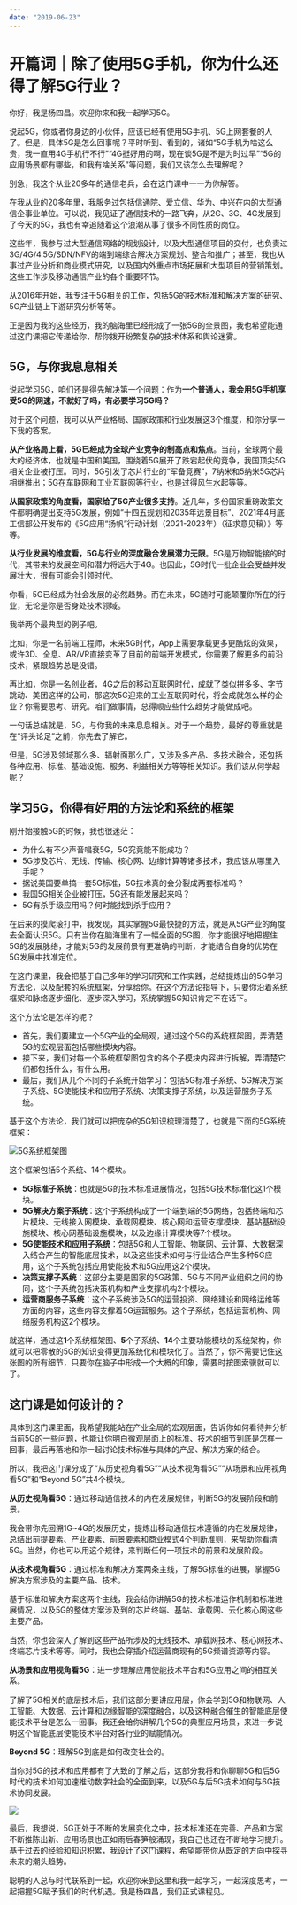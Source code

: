 ```yaml
---
date: "2019-06-23"
---  
```

      
# 开篇词｜除了使用5G手机，你为什么还得了解5G行业？
你好，我是杨四昌。欢迎你来和我一起学习5G。

说起5G，你或者你身边的小伙伴，应该已经有使用5G手机、5G上网套餐的人了。但是，具体5G是怎么回事呢？平时听到、看到的，诸如“5G手机为啥这么贵，我一直用4G手机行不行”“4G挺好用的啊，现在谈5G是不是为时过早”“5G的应用场景都有哪些，和我有啥关系”等问题，我们又该怎么去理解呢？

别急，我这个从业20多年的通信老兵，会在这门课中一一为你解答。

在我从业的20多年里，我服务过包括信通院、爱立信、华为、中兴在内的大型通信企事业单位。可以说，我见证了通信技术的一路飞奔，从2G、3G、4G发展到了今天的5G，我也有幸追随着这个浪潮从事了很多不同性质的岗位。

这些年，我参与过大型通信网络的规划设计，以及大型通信项目的交付，也负责过3G/4G/4.5G/SDN/NFV的端到端综合解决方案规划、整合和推广；甚至，我也从事过产业分析和商业模式研究，以及国内外重点市场拓展和大型项目的营销策划。这些工作涉及移动通信产业的各个重要环节。

从2016年开始，我专注于5G相关的工作，包括5G的技术标准和解决方案的研究、5G产业链上下游研究分析等等。

正是因为我的这些经历，我的脑海里已经形成了一张5G的全景图，我也希望能通过这门课把它传递给你，帮你拨开纷繁复杂的技术体系和舆论迷雾。

<!-- [[[read_end]]] -->

## 5G，与你我息息相关

说起学习5G，咱们还是得先解决第一个问题：作为**一个普通人，我会用5G手机享受5G的网速，不就好了吗，有必要学习5G吗？**

对于这个问题，我可以从产业格局、国家政策和行业发展这3个维度，和你分享一下我的答案。

**从产业格局上看，5G已经成为全球产业竞争的制高点和焦点**。当前，全球两个最大的经济体，也就是中国和美国，围绕着5G展开了跌宕起伏的竞争，我国顶尖5G相关企业被打压。同时，5G引发了芯片行业的“军备竞赛”，7纳米和5纳米5G芯片相继推出；5G在车联网和工业互联网等行业，也是过得风生水起等等。

**从国家政策的角度看，国家给了5G产业很多支持**。近几年，多份国家重磅政策文件都明确提出支持5G发展，例如“十四五规划和2035年远景目标”、2021年4月底工信部公开发布的《5G应用“扬帆”行动计划（2021-2023年）（征求意见稿）》等等。

**从行业发展的维度看，5G与行业的深度融合发展潜力无限**。5G是万物智能接的时代，其带来的发展空间和潜力将远大于4G。也因此，5G时代一批企业会受益并发展壮大，很有可能会引领时代。

你看，5G已经成为社会发展的必然趋势。而在未来，5G随时可能颠覆你所在的行业，无论是你是否身处技术领域。

我举两个最典型的例子吧。

比如，你是一名前端工程师，未来5G时代，App上需要承载更多更酷炫的效果，或许3D、全息、AR/VR直接变革了目前的前端开发模式，你需要了解更多的前沿技术，紧跟趋势总是没错。

再比如，你是一名创业者，4G之后的移动互联网时代，成就了类似拼多多、字节跳动、美团这样的公司，那这次5G迎来的工业互联网时代，将会成就怎么样的企业？你需要思考、研究。咱们做事情，总得顺应些什么趋势才能做成吧。

一句话总结就是，5G，与你我的未来息息相关。对于一个趋势，最好的尊重就是在“评头论足”之前，你先去了解它。

但是，5G涉及领域那么多、辐射面那么广，又涉及多产品、多技术融合，还包括各种应用、标准、基础设施、服务、利益相关方等等相关知识。我们该从何学起呢？

## 学习5G，你得有好用的方法论和系统的框架

刚开始接触5G的时候，我也很迷茫：

* 为什么有不少声音唱衰5G，5G究竟能不能成功？
* 5G涉及芯片、无线、传输、核心网、边缘计算等诸多技术，我应该从哪里入手呢？
* 据说美国要单搞一套5G标准，5G技术真的会分裂成两套标准吗？
* 我国5G相关企业被打压，5G还有能发展起来吗？
* 5G有杀手级应用吗？何时能找到杀手应用？

在后来的摸爬滚打中，我发现，其实掌握5G最快捷的方法，就是从5G产业的角度去全面认识5G。只有当你在脑海里有了一幅全面的5G图，你才能很好地把握住5G的发展脉络，才能对5G的发展前景有更准确的判断，才能结合自身的优势在5G发展中找准定位。

在这门课里，我会把基于自己多年的学习研究和工作实践，总结提炼出的5G学习方法论，以及配套的系统框架，分享给你。在这个方法论指导下，只要你沿着系统框架和脉络逐步细化、逐步深入学习，系统掌握5G知识肯定不在话下。

这个方法论是怎样的呢？

* 首先，我们要建立一个5G产业的全局观，通过这个5G的系统框架图，弄清楚5G的宏观层面包括哪些模块内容。
* 接下来，我们对每一个系统框架图包含的各个子模块内容进行拆解，弄清楚它们都包括什么，有什么用。
* 最后，我们从几个不同的子系统开始学习：包括5G标准子系统、5G解决方案子系统、5G使能技术和应用子系统、决策支撑子系统，以及运营服务子系统。

基于这个方法论，我们就可以把庞杂的5G知识梳理清楚了，也就是下面的5G系统框架：

![](/images/说透5g/01.开篇词/resourceimage385038630ef1899396e2a0b0950c4ea55950.jpg "5G系统框架图")

这个框架包括5个系统、14个模块。

* **5G标准子系统**：也就是5G的技术标准进展情况，包括5G技术标准化这1个模块。
* **5G解决方案子系统**：这个子系统构成了一个端到端的5G网络，包括终端和芯片模块、无线接入网模块、承载网模块、核心网和运营支撑模块、基站基础设施模块、核心网基础设施模块，以及边缘计算模块等7个模块。
* **5G使能技术和应用子系统**：包括5G和人工智能、物联网、云计算、大数据深入结合产生的智能底层技术，以及这些技术如何与行业结合产生多种5G应用，这个子系统包括应用使能技术和5G应用这2个模块。
* **决策支撑子系统**：这部分主要是国家的5G政策、5G与不同产业组织之间的协同，这个子系统包括决策机构和产业支撑机构2个模块。
* **运营商服务子系统**：这个子系统涉及5G的运营投资、网络建设和网络运维等方面的内容，这些内容支撑着5G运营服务。这个子系统，包括运营机构、网络服务机构这2个模块。

就这样，通过这**1**个系统框架图、**5**个子系统、**14**个主要功能模块的系统架构，你就可以把零散的5G的知识变得更加系统化和模块化了。当然了，你不需要记住这张图的所有细节，只要你在脑子中形成一个大概的印象，需要时按图索骥就可以了。

## 这门课是如何设计的？

具体到这门课里面，我希望我能站在产业全局的宏观层面，告诉你如何看待并分析当前5G的一些问题，也能让你明白微观层面上的标准、技术的细节到底是怎样一回事，最后再落地和你一起讨论技术标准与具体的产品、解决方案的结合。

所以，我把这门课分成了“从历史视角看5G”“从技术视角看5G”“从场景和应用视角看5G”和“Beyond 5G”共4个模块。

**从历史视角看5G**：通过移动通信技术的内在发展规律，判断5G的发展阶段和前景。

我会带你先回溯1G\~4G的发展历史，提炼出移动通信技术遵循的内在发展规律，总结出前提要素、产业要素、前景要素和商业模式4个判断准则，来帮助你看清5G。当然，你也可以用这个规律，来判断任何一项技术的前景和发展阶段。

**从技术视角看5G**：通过标准和解决方案两条主线，了解5G标准的进展，掌握5G解决方案涉及的主要产品、技术。

基于标准和解决方案这两个主线，我会给你讲解5G的技术标准运作机制和标准进展情况，以及5G的整体方案涉及到的芯片终端、基站、承载网、云化核心网这些主要产品。

当然，你也会深入了解到这些产品所涉及的无线技术、承载网技术、核心网技术、终端芯片技术等等。同时，我也会穿插介绍运营商现有的5G频谱资源等内容。

**从场景和应用视角看5G**：进一步理解应用使能技术平台和5G应用之间的相互关系。

了解了5G相关的底层技术后，我们这部分要讲应用层，你会学到5G和物联网、人工智能、大数据、云计算和边缘智能的深度融合，以及这种融合催生的智能底层使能技术平台是怎么一回事。我还会给你讲解几个5G的典型应用场景，来进一步说明这个智能底层使能技术平台对各行业的赋能情况。

**Beyond 5G**：理解5G到底是如何改变社会的。

当你对5G的技术和应用都有了大致的了解之后，这部分我将和你聊聊5G和后5G时代的技术如何加速推动数字社会的全面到来，以及5G与后5G技术如何与6G技术协同发展。

![](/images/说透5g/01.开篇词/resourceimage14ef14eddde47ayy0504f16eb6b8fb1a33ef.jpeg)

最后，我想说，5G正处于不断的发展变化之中，技术标准还在完善、产品和方案不断推陈出新、应用场景也正如雨后春笋般涌现，我自己也还在不断地学习提升。基于过去的经验和知识积累，我设计了这门课程，希望能带你从既定的方向中探寻未来的潮头趋势。

聪明的人总与时代联系到一起，欢迎你来到这里和我一起学习，一起深度思考，一起把握5G赋予我们的时代机遇。我是杨四昌，我们正式课程见。